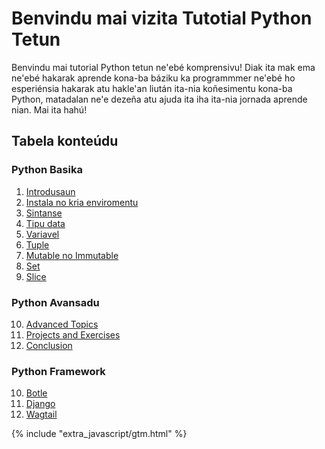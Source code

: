 # Benvindu mai vizita Tutotial Python Tetun

Benvindu mai tutorial Python tetun ne'ebé komprensivu! Diak ita mak ema ne'ebé hakarak aprende kona-ba báziku ka programmmer ne'ebé ho esperiénsia hakarak atu hakle'an liután ita-nia koñesimentu kona-ba Python, matadalan ne'e dezeña atu ajuda ita iha ita-nia jornada aprende nian. Mai ita hahú!

## Tabela konteúdu
### Python Basika
1. [Introdusaun](python_overview)
2. [Instala no kria enviromentu](python_environment_setup)
3. [Sintanse](python_syntax)
4. [Tipu data](python_data_type)
5. [Variavel](python_variables)
6. [Tuple](python_tuples)
7. [Mutable no Immutable](python_mutable_immutable)
8. [Set](python_set)
9. [Slice](python_list_slicing)
### Python Avansadu
10. [Advanced Topics](#advanced-topics)
11. [Projects and Exercises](#projects-and-exercises)
12. [Conclusion](#conclusion)

### Python Framework
10. [Botle](#botle)
11. [Django](#django)
12. [Wagtail](#wagtail)

{% include "extra_javascript/gtm.html" %}